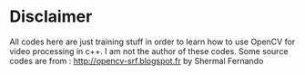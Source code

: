 # Disclaimer

All codes here are just training stuff in order to learn how to use OpenCV
for video processing in c++.
I am not the author of these codes.
Some source codes are from : http://opencv-srf.blogspot.fr by Shermal Fernando
